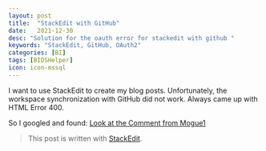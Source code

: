 ```yaml
---
layout: post
title:  "StackEdit with GitHub"
date:   2021-12-30
desc: "Solution for the oauth error for stackedit with github "
keywords: "StackEdit, GitHub, OAuth2"
categories: [BI]
tags: [BIDSHelper]
icon: icon-mssql
---
```

I want to use StackEdit to create my blog posts.
Unfortunately, the workspace synchronization with GitHub did not work.
Always came up with HTML Error 400.

So I googled and found:
[Look at the Comment from Mogue1](https://github.com/benweet/stackedit/issues/1755#issuecomment-918949789)

> This post is written with [StackEdit](https://stackedit.io/).
<!--stackedit_data:
eyJoaXN0b3J5IjpbMjk0MjU2NjExXX0=
-->
